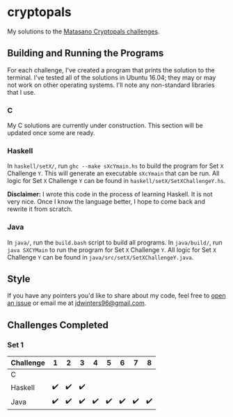 # cryptopals

My solutions to the [Matasano Cryptopals challenges](https://cryptopals.com/).

## Building and Running the Programs

For each challenge, I've created a program that prints the solution to the terminal.
I've tested all of the solutions in Ubuntu 16.04; they may or may not work on other operating systems.
I'll note any non-standard libraries that I use.

### C

My C solutions are currently under construction.
This section will be updated once some are ready.

### Haskell

In `haskell/setX/`, run `ghc --make sXcYmain.hs` to build the program for Set `X` Challenge `Y`.
This will generate an executable `sXcYmain` that can be run.
All logic for Set `X` Challenge `Y` can be found in `haskell/setX/SetXChallengeY.hs`.

**Disclaimer:**
I wrote this code in the process of learning Haskell.
It is not very nice.
Once I know the language better, I hope to come back and rewrite it from scratch.

### Java

In `java/`, run the `build.bash` script to build all programs.
In `java/build/`, run `java SXCYMain` to run the program for Set `X` Challenge `Y`.
All logic for Set `X` Challenge `Y` can be found in `java/src/setX/SetXChallengeY.java`.

## Style

If you have any pointers you'd like to share about my code, feel free to [open an issue](https://github.com/jdw1996/cryptopals/issues/new) or email me at [jdwinters96@gmail.com](mailto:jdwinters96@gmail.com).

## Challenges Completed

### Set 1

**Challenge** | **1** | **2** | **3** | **4** | **5** | **6** | **7** | **8**
--------------|:-----:|:-----:|:-----:|:-----:|:-----:|:-----:|:-----:|:-----:
C||||||||
Haskell|:heavy_check_mark:|:heavy_check_mark:|:heavy_check_mark:|||||
Java|:heavy_check_mark:|:heavy_check_mark:|:heavy_check_mark:|:heavy_check_mark:|:heavy_check_mark:|:heavy_check_mark:|:heavy_check_mark:|:heavy_check_mark:
